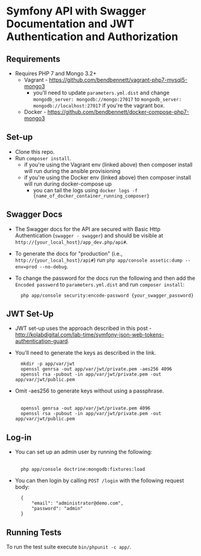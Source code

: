 Symfony API with Swagger Documentation and JWT Authentication and Authorization
============================

Requirements
----
* Requires PHP 7 and Mongo 3.2+
    * Vagrant - https://github.com/bendbennett/vagrant-php7-mysql5-mongo3
        * you'll need to update `parameters.yml.dist` and change `mongodb_server: mongodb://mongo:27017` to `mongodb_server: mongodb://localhost:27017` if you're the vagrant box.
    * Docker - https://github.com/bendbennett/docker-compose-php7-mongo3
        
Set-up
----
* Clone this repo.
* Run `composer install`.
    * if you're using the Vagrant env (linked above) then composer install will run during the ansible provisioning
    * if you're using the Docker env (linked above) then composer install will run during docker-compose up
        * you can tail the logs using `docker logs -f {name_of_docker_container_running_composer}`

Swagger Docs
----
* The Swagger docs for the API are secured with Basic Http Authentication (`swagger - swagger`) and should be visible at `http://{your_local_host}/app_dev.php/api#`.
* To generate the docs for "production" (i.e., `http://{your_local_host}/api#`) run `php app/console assetic:dump --env=prod --no-debug`.
* To change the password for the docs run the following and then add the `Encoded password` to `parameters.yml.dist` and run `composer install`:
&nbsp;

        php app/console security:encode-password {your_swagger_password}

JWT Set-Up
----
* JWT set-up uses the approach described in this post -  http://kolabdigital.com/lab-time/symfony-json-web-tokens-authentication-guard.
* You'll need to generate the keys as described in the link.
&nbsp;

        mkdir -p app/var/jwt
        openssl genrsa -out app/var/jwt/private.pem -aes256 4096
        openssl rsa -pubout -in app/var/jwt/private.pem -out app/var/jwt/public.pem

* Omit -aes256 to generate keys without using a passphrase.  
&nbsp;
    
        openssl genrsa -out app/var/jwt/private.pem 4096
        openssl rsa -pubout -in app/var/jwt/private.pem -out app/var/jwt/public.pem

Log-in
----
* You can set up an admin user by running the following:  
&nbsp;
    
        php app/console doctrine:mongodb:fixtures:load 
    
* You can then login by calling `POST /login` with the following request body:
&nbsp;
    
        {
            "email": "administrator@demo.com",
            "password": "admin"
        }
    
Running Tests
----
To run the test suite execute `bin/phpunit -c app/`.


